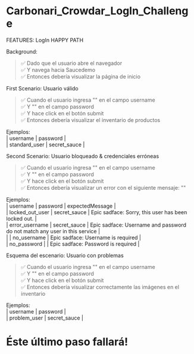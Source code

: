 # Carbonari_Crowdar_LogIn_Challenge

FEATURES: LogIn HAPPY PATH

Background:
> ✅ Dado que el usuario abre el navegador <br />
✅ Y navega hacia Saucedemo <br />
✅ Entonces debería visualizar la página de inicio <br />

First Scenario: Usuario válido
> ✅ Cuando el usuario ingresa "<username>" en el campo username <br />
✅ Y "<password>" en el campo password <br />
✅ Y hace click en el botón submit <br />
✅ Entonces debería visualizar el inventario de productos <br />

   Ejemplos: <br />
      | username                | password     | <br />
      | standard_user           | secret_sauce | <br />

Second Scenario: Usuario bloqueado & credenciales erróneas
> ✅ Cuando el usuario ingresa "<username>" en el campo username <br />
✅ Y "<password>" en el campo password <br />
✅ Y hace click en el botón submit <br />
✅ Entonces debería visualizar un error con el siguiente mensaje: "<expectedMessage>" <br />

   Ejemplos: <br />
   | username                | password     | expectedMessage                                                           | <br />
   | locked_out_user         | secret_sauce | Epic sadface: Sorry, this user has been locked out.                       | <br />
   | error_username          | secret_sauce | Epic sadface: Username and password do not match any user in this service | <br />
   |                         | no_username  | Epic sadface: Username is required                                        | <br />
   | no_password             |              | Epic sadface: Password is required                                        | <br />
      
Esquema del escenario: Usuario con problemas
> ✅ Cuando el usuario ingresa "<username>" en el campo username <br />
✅ Y "<password>" en el campo password <br />
✅ Y hace click en el botón submit <br />
✅ Entonces debería visualizar correctamente las imágenes en el inventario <br />

   Ejemplos: <br />
   | username                | password     | <br />
   | problem_user            | secret_sauce | <br />

   # Éste último paso fallará!

